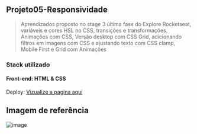 ## Projeto05-Responsividade</h1>


> Aprendizados proposto no stage 3 última fase do Explore Rocketseat, variáveis e cores HSL no CSS, transições e transformações, Animações com CSS, Versão desktop com CSS Grid, adicionando filtros em imagens com CSS e ajustando texto com CSS clamp, Mobile First e Grid com Animações


### Stack utilizado

#### Front-end: HTML & CSS

Deploy:  <a href="https://gridresponsividade.netlify.app/" target="_blank">Vizualize a pagina aqui</a>

## Imagem de referência
 
![image](https://user-images.githubusercontent.com/108701750/189451347-73444504-cc39-46b9-a150-8cceb4619200.png)



